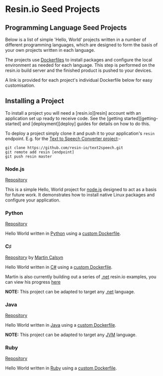# Resin.io Seed Projects

## Programming Language Seed Projects

Below is a list of simple 'Hello, World' projects written in a number of
different programming languages, which are designed to form the basis of your
own projects written in each language.

The projects use [Dockerfiles][dockerfile] to install packages and configure the
local environment as needed for each language. This step is performed on the
resin.io build server and the finished product is pushed to your devices.

A link is provided for each project's individual Dockerfile below for easy
customisation.

## Installing a Project

To install a project you will need a [resin.io][resin] account with an
application set up ready to receive code. See the
[getting started][getting-started] and [deployment][deploy] guides for details
on how to do this.

To deploy a project simply clone it and push it to your application's `resin`
endpoint. E.g. for the [Text to Speech Converter project][text2speech]:-

```
git clone https://github.com/resin-io/text2speech.git
git remote add resin [endpoint]
git push resin master
```

### Node.js

[Repository][simple-nodejs]

This is a simple Hello, World project for [node.js][node] designed to act as a
basis for future work. It demonstrates how to install native Linux packages and
configure your application.

### Python

[Repository][hello-python]

Hello World written in [Python][python] using a [custom Dockerfile][python-dockerfile].

### C♯

[Repository][hello-dotnet] by [Martin Calsyn][martincalsyn]

Hello World written in [C#][csharp] using a
[custom Dockerfile][csharp-dockerfile].

Martin is also currently building out a series of [.net][dotnet] resin.io examples, you can view his progress [here][dotnet-lib]

__NOTE:__ This project can be adapted to target any [.net][dotnet] language.

### Java

[Repository][hello-java]

Hello World written in [Java][java] using a
[custom Dockerfile][java-dockerfile].

__NOTE:__ This project can be adapted to target any [JVM][jvm] language.

### Ruby

[Repository][hello-ruby]

Hello World written in [Ruby][ruby] using a [custom Dockerfile][ruby-dockerfile].

[dockerfile]:/pages/using/dockerfile.md
[text2speech]:https://github.com/resin-io/text2speech

<!-- ###Language Demo Projects Links  -->

[csharp]:http://msdn.microsoft.com/en-gb/vstudio/hh341490.aspx
[dotnet]:http://www.microsoft.com/net
[jvm]:http://en.wikipedia.org/wiki/Java_virtual_machine
[java]:https://www.java.com/en/
[python]:https://www.python.org/
[ruby]:https://www.ruby-lang.org/en/
[dotnet-lib]:https://github.com/ResinIoDotNetExamples
[node]:https://nodejs.org/

[simple-nodejs]:https://github.com/resin-io/basic-resin-node-project
[hello-dotnet]:https://github.com/ResinIoDotNetExamples/Example-01-HelloWorld
[hello-java]:https://github.com/nghiant2710/Hello-Java
[hello-python]:https://github.com/alexandrosm/hello-python
[hello-ruby]:https://github.com/nghiant2710/Hello-Ruby

[csharp-dockerfile]:https://github.com/ResinIoDotNetExamples/Example-01-HelloWorld/blob/master/Dockerfile
[java-dockerfile]:https://github.com/resin-io/Hello-Java/blob/master/Dockerfile
[python-dockerfile]:https://github.com/alexandrosm/hello-python/blob/master/Dockerfile
[ruby-dockerfile]:https://github.com/resin-io/Hello-Ruby/blob/master/Dockerfile

[martincalsyn]: https://github.com/martincalsyn
